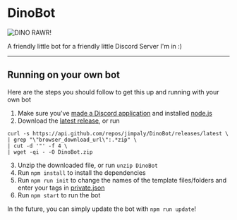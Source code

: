 # DinoBot

![DINO RAWR!](https://repository-images.githubusercontent.com/343701024/118b1780-7af0-11eb-8807-cd481d90685c)

A friendly little bot for a friendly little Discord Server I'm in :)

***

## Running on your own bot

Here are the steps you should follow to get this up and running with your own bot

1. Make sure you've [made a Discord application](https://discordjs.guide/preparations/setting-up-a-bot-application.html) and installed [node.js](https://nodejs.org/en/)
2. Download the [latest release](https://github.com/jimpaly/DinoBot/releases/latest), or run  
```
curl -s https://api.github.com/repos/jimpaly/DinoBot/releases/latest \ 
| grep "\"browser_download_url\":.*zip" \ 
| cut -d '"' -f 4 \
| wget -qi - -O DinoBot.zip
```
3. Unzip the downloaded file, or run `unzip DinoBot`
3. Run `npm install` to install the dependencies
4. Run `npm run init` to change the names of the template files/folders and enter your tags in [private.json](https://github.com/jimpaly/DinoBot/blob/master/private-template.json)
5. Run `npm start` to run the bot

In the future, you can simply update the bot with `npm run update`!
